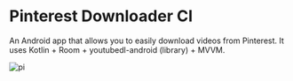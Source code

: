 # Pinterest Downloader CI

An Android app that allows you to easily download videos from Pinterest.
It uses Kotlin + Room + youtubedl-android (library) + MVVM.

![pi](https://github.com/user-attachments/assets/8bbd26d8-05bd-41d2-8cee-0e3e1970b8a5)
